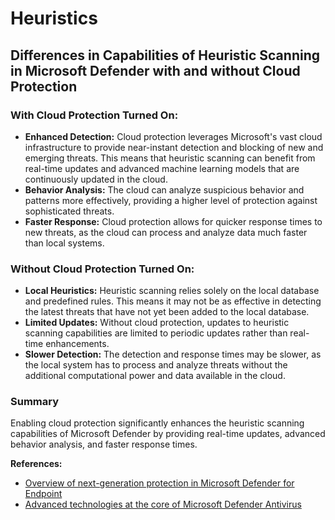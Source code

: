 # Heuristics

## Differences in Capabilities of Heuristic Scanning in Microsoft Defender with and without Cloud Protection

### With Cloud Protection Turned On:
- **Enhanced Detection:** Cloud protection leverages Microsoft's vast cloud infrastructure to provide near-instant detection and blocking of new and emerging threats. This means that heuristic scanning can benefit from real-time updates and advanced machine learning models that are continuously updated in the cloud.
- **Behavior Analysis:** The cloud can analyze suspicious behavior and patterns more effectively, providing a higher level of protection against sophisticated threats.
- **Faster Response:** Cloud protection allows for quicker response times to new threats, as the cloud can process and analyze data much faster than local systems.

### Without Cloud Protection Turned On:
- **Local Heuristics:** Heuristic scanning relies solely on the local database and predefined rules. This means it may not be as effective in detecting the latest threats that have not yet been added to the local database.
- **Limited Updates:** Without cloud protection, updates to heuristic scanning capabilities are limited to periodic updates rather than real-time enhancements.
- **Slower Detection:** The detection and response times may be slower, as the local system has to process and analyze threats without the additional computational power and data available in the cloud.

### Summary
Enabling cloud protection significantly enhances the heuristic scanning capabilities of Microsoft Defender by providing real-time updates, advanced behavior analysis, and faster response times.

**References:**
- [Overview of next-generation protection in Microsoft Defender for Endpoint](https://learn.microsoft.com/en-us/defender-endpoint/next-generation-protection)
- [Advanced technologies at the core of Microsoft Defender Antivirus](https://learn.microsoft.com/en-us/defender-endpoint/adv-tech-of-mdav)
